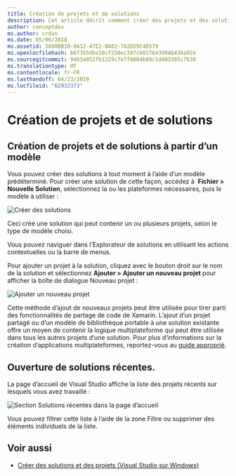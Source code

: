```yaml
---
title: Création de projets et de solutions
description: Cet article décrit comment créer des projets et des solutions dans Visual Studio pour Mac
author: conceptdev
ms.author: crdun
ms.date: 05/06/2018
ms.assetid: 5880BB10-0A12-47E2-8A82-7A2D59C4D579
ms.openlocfilehash: b6f355dbe10cf250ec397cb817643984b438a92e
ms.sourcegitcommit: 94b3a052fb1229c7e7f8804b09c1d403385c7630
ms.translationtype: HT
ms.contentlocale: fr-FR
ms.lasthandoff: 04/23/2019
ms.locfileid: "62932373"
---
```

# <a name="creating-new-projects-and-solutions"></a>Création de projets et de solutions

## <a name="creating-new-projects-and-solutions-from-a-template"></a>Création de projets et de solutions à partir d’un modèle

Vous pouvez créer des solutions à tout moment à l’aide d’un modèle prédéterminé. Pour créer une solution de cette façon, accédez à  **Fichier > Nouvelle Solution**, sélectionnez la ou les plateformes nécessaires, puis le modèle à utiliser :

![Créer des solutions](media/projects-and-solutions-image0.png)

Ceci crée une solution qui peut contenir un ou plusieurs projets, selon le type de modèle choisi.

Vous pouvez naviguer dans l’Explorateur de solutions en utilisant les actions contextuelles ou la barre de menus.

Pour ajouter un projet à la solution, cliquez avec le bouton droit sur le nom de la solution et sélectionnez **Ajouter > Ajouter un nouveau projet** pour afficher la boîte de dialogue Nouveau projet :

![Ajouter un nouveau projet](media/projects-and-solutions-image4.png)

Cette méthode d’ajout de nouveaux projets peut être utilisée pour tirer parti des fonctionnalités de partage de code de Xamarin. L’ajout d’un projet partagé ou d’un modèle de bibliothèque portable à une solution existante offre un moyen de contenir la logique multiplateforme qui peut être utilisée dans tous les autres projets d’une solution. Pour plus d’informations sur la création d’applications multiplateformes, reportez-vous au [guide approprié](https://developer.xamarin.com/guides/cross-platform/application_fundamentals/code-sharing/).

## <a name="opening-recent-solutions"></a>Ouverture de solutions récentes.

La page d’accueil de Visual Studio affiche la liste des projets récents sur lesquels vous avez travaillé :

![Section Solutions récentes dans la page d’accueil](media/create-new-projects-recent.png)

Vous pouvez filtrer cette liste à l’aide de la zone Filtre ou supprimer des éléments individuels de la liste.

## <a name="see-also"></a>Voir aussi

- [Créer des solutions et des projets (Visual Studio sur Windows)](/visualstudio/ide/creating-solutions-and-projects)